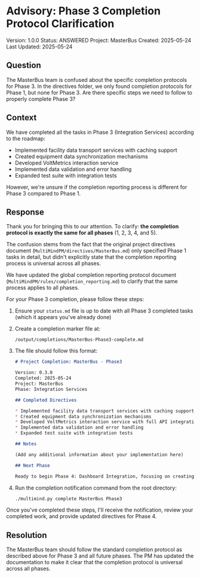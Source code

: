 # Advisory: Phase 3 Completion Protocol Clarification

Version: 1.0.0
Status: ANSWERED
Project: MasterBus
Created: 2025-05-24
Last Updated: 2025-05-24

## Question

The MasterBus team is confused about the specific completion protocols for Phase 3. In the directives folder, we only found completion protocols for Phase 1, but none for Phase 3. Are there specific steps we need to follow to properly complete Phase 3?

## Context

We have completed all the tasks in Phase 3 (Integration Services) according to the roadmap:
- Implemented facility data transport services with caching support
- Created equipment data synchronization mechanisms
- Developed VoltMetrics interaction service
- Implemented data validation and error handling
- Expanded test suite with integration tests

However, we're unsure if the completion reporting process is different for Phase 3 compared to Phase 1.

## Response

Thank you for bringing this to our attention. To clarify: **the completion protocol is exactly the same for all phases** (1, 2, 3, 4, and 5).

The confusion stems from the fact that the original project directives document (`MultiMindPM/directives/MasterBus.md`) only specified Phase 1 tasks in detail, but didn't explicitly state that the completion reporting process is universal across all phases.

We have updated the global completion reporting protocol document (`MultiMindPM/rules/completion_reporting.md`) to clarify that the same process applies to all phases.

For your Phase 3 completion, please follow these steps:

1. Ensure your `status.md` file is up to date with all Phase 3 completed tasks (which it appears you've already done)

2. Create a completion marker file at:
   ```
   /output/completions/MasterBus-Phase3-complete.md
   ```

3. The file should follow this format:
   ```markdown
   # Project Completion: MasterBus - Phase3

   Version: 0.3.0
   Completed: 2025-05-24
   Project: MasterBus
   Phase: Integration Services

   ## Completed Directives

   * Implemented facility data transport services with caching support
   * Created equipment data synchronization mechanisms
   * Developed VoltMetrics interaction service with full API integration
   * Implemented data validation and error handling
   * Expanded test suite with integration tests

   ## Notes

   (Add any additional information about your implementation here)

   ## Next Phase

   Ready to begin Phase 4: Dashboard Integration, focusing on creating the complete data pipeline from Condoit to ThreatMap.
   ```

4. Run the completion notification command from the root directory:
   ```bash
   ./multimind.py complete MasterBus Phase3
   ```

Once you've completed these steps, I'll receive the notification, review your completed work, and provide updated directives for Phase 4.

## Resolution

The MasterBus team should follow the standard completion protocol as described above for Phase 3 and all future phases. The PM has updated the documentation to make it clear that the completion protocol is universal across all phases. 